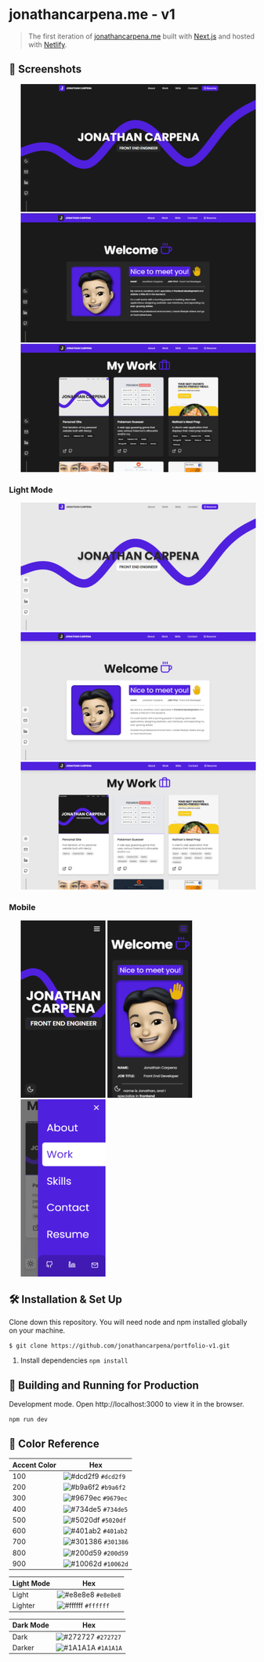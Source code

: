 # jonathancarpena.me - v1

> The first iteration of
> <a href="https://jonathancarpena.me/" target="_blank" rel="noopener noreferrer">jonathancarpena.me</a>
> built with
> <a href="https://nextjs.org/" target="_blank" rel="noopener noreferrer">Next.js</a>
> and hosted with
> <a href="https://www.netlify.com/" target="_blank" rel="noopener noreferrer">Netlify</a>.

## 📸 Screenshots

<ul style="display:flex flex-direction:column">
<img src="./public/projects/personal-site-v1/screenshots/landing-dark.PNG" style="max-width:100% max-height:375px;" alt="landing"> 
<img src="./public/projects/personal-site-v1/screenshots/about-dark.PNG" style="max-width:100% max-height:375px;" alt="about"> 
<img src="./public/projects/personal-site-v1/screenshots/work-dark.PNG" style="max-width:100% max-height:375px;" alt="work"> 
</ul>

### Light Mode

<ul style="display:flex flex-direction:column">
<img src="./public/projects/personal-site-v1/screenshots/landing.PNG" style="max-width:100%; max-height:375px;" alt="landing-light"> 
<img src="./public/projects/personal-site-v1/screenshots/about.PNG" style="max-width:100%; max-height:375px;" alt="about-light"> 
<img src="./public/projects/personal-site-v1/screenshots/work.PNG" style="max-width:100%; max-height:375px;" alt="work-light"> 
</ul>

### Mobile

<ul style="display:flex flex-direction:column">
<img src="./public/projects/personal-site-v1/screenshots/mobile-landing-dark.PNG" width="173" height="361" alt="mobile-landing"> 
<img src="./public/projects/personal-site-v1/screenshots/mobile-about-dark.PNG" width="173" height="361" alt="mobile-about"> 
<img src="./public/projects/personal-site-v1/screenshots/mobile-menu.PNG" width="173" height="361" alt="mobile-menu"> 
</ul>

## 🛠 Installation & Set Up

Clone down this repository. You will need node and npm installed globally on
your machine.

```
$ git clone https://github.com/jonathancarpena/portfolio-v1.git
```

1. Install dependencies `npm install`

## 🚀 Building and Running for Production

Development mode. Open http://localhost:3000 to view it in the browser.

```
npm run dev
```

## 🎨 Color Reference

| Accent Color | Hex                                                                |
| ------------ | ------------------------------------------------------------------ |
| 100          | ![#dcd2f9](https://via.placeholder.com/10/dcd2f9?text=+) `#dcd2f9` |
| 200          | ![#b9a6f2](https://via.placeholder.com/10/b9a6f2?text=+) `#b9a6f2` |
| 300          | ![#9679ec](https://via.placeholder.com/10/9679ec?text=+) `#9679ec` |
| 400          | ![#734de5](https://via.placeholder.com/10/734de5?text=+) `#734de5` |
| 500          | ![#5020df](https://via.placeholder.com/10/5020df?text=+) `#5020df` |
| 600          | ![#401ab2](https://via.placeholder.com/10/401ab2?text=+) `#401ab2` |
| 700          | ![#301386](https://via.placeholder.com/10/301386?text=+) `#301386` |
| 800          | ![#200d59](https://via.placeholder.com/10/200d59?text=+) `#200d59` |
| 900          | ![#10062d](https://via.placeholder.com/10/10062d?text=+) `#10062d` |

| Light Mode | Hex                                                                |
| ---------- | ------------------------------------------------------------------ |
| Light      | ![#e8e8e8](https://via.placeholder.com/10/e8e8e8?text=+) `#e8e8e8` |
| Lighter    | ![#ffffff](https://via.placeholder.com/10/ffffff?text=+) `#ffffff` |

| Dark Mode | Hex                                                                |
| --------- | ------------------------------------------------------------------ |
| Dark      | ![#272727](https://via.placeholder.com/10/272727?text=+) `#272727` |
| Darker    | ![#1A1A1A](https://via.placeholder.com/10/1A1A1A?text=+) `#1A1A1A` |
